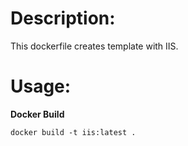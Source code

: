 # Description:
This dockerfile creates template with IIS.
# Usage:
**Docker Build**

```
docker build -t iis:latest .
```


